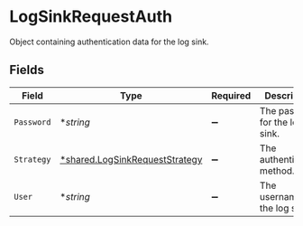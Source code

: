 # LogSinkRequestAuth

Object containing authentication data for the log sink.


## Fields

| Field                                                                           | Type                                                                            | Required                                                                        | Description                                                                     | Example                                                                         |
| ------------------------------------------------------------------------------- | ------------------------------------------------------------------------------- | ------------------------------------------------------------------------------- | ------------------------------------------------------------------------------- | ------------------------------------------------------------------------------- |
| `Password`                                                                      | **string*                                                                       | :heavy_minus_sign:                                                              | The password for the log sink.                                                  | password1234                                                                    |
| `Strategy`                                                                      | [*shared.LogSinkRequestStrategy](../../models/shared/logsinkrequeststrategy.md) | :heavy_minus_sign:                                                              | The authentication method.                                                      | basic                                                                           |
| `User`                                                                          | **string*                                                                       | :heavy_minus_sign:                                                              | The username for the log sink.                                                  | admin                                                                           |